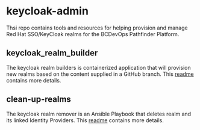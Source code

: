 # keycloak-admin
Thsi repo contains tools and resources for helping provision and manage Red Hat SSO/KeyCloak realms for the BCDevOps Pathfinder Platform. 

## keycloak_realm_builder
The keycloak realm builders is containerized application that will provision new realms based on the content supplied in a GitHub branch. This [readme](keycloak_realm_builder/readme.md) contains more details.

## clean-up-realms
The keycloak realm remover is an Ansible Playbook that deletes realm and its linked Identity Providers. This [readme](clean-up-realms/README.md) contains more details.
